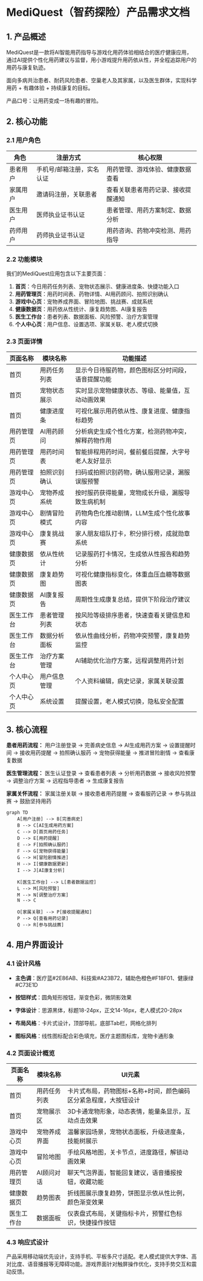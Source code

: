# MediQuest（智药探险）产品需求文档

## 1. 产品概述

MediQuest是一款将AI智能用药指导与游戏化用药体验相结合的医疗健康应用，通过AI提供个性化用药建议与监督，用小游戏提升用药依从性，并全程追踪用户的用药与康复轨迹。

面向多病共治患者、耐药风险患者、空巢老人及其家属，以及医生群体，实现科学用药 + 有趣体验 + 持续康复的目标。

产品口号：让用药变成一场有趣的冒险。

## 2. 核心功能

### 2.1 用户角色

| 角色   | 注册方式          | 核心权限              |
| ---- | ------------- | ----------------- |
| 患者用户 | 手机号/邮箱注册，实名认证 | 用药管理、游戏体验、健康数据查看  |
| 家属用户 | 邀请码注册，关联患者    | 查看关联患者用药记录、接收提醒通知 |
| 医生用户 | 医师执业证书认证      | 患者管理、用药方案制定、数据分析  |
| 药师用户 | 药师执业证书认证      | 用药咨询、药物冲突检测、用药指导  |

### 2.2 功能模块

我们的MediQuest应用包含以下主要页面：

1. **首页**：今日用药任务列表、宠物状态展示、健康进度条、快捷功能入口
2. **用药管理页**：用药时间表、药物详情、AI用药顾问、拍照识别确认
3. **游戏中心页**：宠物养成界面、冒险地图、挑战赛、成就系统
4. **健康数据页**：用药依从性统计、康复趋势图、AI康复报告
5. **医生工作台**：患者列表、数据面板、风险预警、治疗方案管理
6. **个人中心页**：用户信息、设置选项、家属关联、老人模式切换

### 2.3 页面详情

| 页面名称  | 模块名称   | 功能描述                      |
| ----- | ------ | ------------------------- |
| 首页    | 用药任务列表 | 显示今日待服药物，颜色图标区分时间段，语音提醒功能 |
| 首页    | 宠物状态展示 | 实时显示宠物健康状态、等级、能量值，互动动画效果  |
| 首页    | 健康进度条  | 可视化展示用药依从性、康复进度、健康指标趋势    |
| 用药管理页 | AI用药顾问 | 分析病史生成个性化方案，检测药物冲突，解释药物作用 |
| 用药管理页 | 用药时间表  | 智能排程用药时间，餐前餐后提醒，大字号老人友好显示 |
| 用药管理页 | 拍照识别确认 | 扫码或拍照识别药物，确认服用记录，漏服误服预警   |
| 游戏中心页 | 宠物养成系统 | 按时服药获得能量，宠物成长升级，漏服导致生病机制  |
| 游戏中心页 | 剧情冒险模式 | 药物角色化推动剧情，LLM生成个性化故事内容    |
| 游戏中心页 | 康复挑战赛  | 家人朋友组队打卡，积分排行榜，成就勋章系统     |
| 健康数据页 | 依从性统计  | 记录服药打卡情况，生成依从性报告和趋势分析     |
| 健康数据页 | 康复趋势图  | 可视化健康指标变化，体重血压血糖等数据图表     |
| 健康数据页 | AI康复报告 | 周期性生成康复总结，提供下阶段治疗建议       |
| 医生工作台 | 患者管理列表 | 按风险等级排序患者，快速查看关键信息和状态     |
| 医生工作台 | 数据分析面板 | 依从性曲线分析，药物冲突预警，康复趋势监控     |
| 医生工作台 | 治疗方案管理 | AI辅助优化治疗方案，远程调整用药计划       |
| 个人中心页 | 用户信息管理 | 个人资料编辑，病史记录，家属关联设置        |
| 个人中心页 | 系统设置   | 提醒设置，老人模式切换，隐私安全配置        |

## 3. 核心流程

**患者用药流程：**
用户注册登录 → 完善病史信息 → AI生成用药方案 → 设置提醒时间 → 接收用药提醒 → 拍照确认服药 → 宠物获得能量 → 推进冒险剧情 → 查看康复数据

**医生管理流程：**
医生认证登录 → 查看患者列表 → 分析用药数据 → 接收风险预警 → 调整治疗方案 → 远程指导患者 → 生成康复报告

**家属关怀流程：**
家属注册关联 → 接收患者用药提醒 → 查看服药记录 → 参与挑战赛 → 鼓励坚持用药

```mermaid
graph TD
    A[用户注册] --> B[完善病史]
    B --> C[AI生成用药方案]
    C --> D[首页用药任务]
    D --> E[用药提醒]
    E --> F[拍照确认服药]
    F --> G[宠物获得能量]
    G --> H[冒险剧情推进]
    H --> I[健康数据更新]
    I --> J[AI康复分析]
    
    K[医生工作台] --> L[患者数据监控]
    L --> M[风险预警]
    M --> N[调整治疗方案]
    N --> C
    
    O[家属关联] --> P[接收提醒通知]
    P --> Q[查看用药记录]
    Q --> R[参与挑战赛]
```

## 4. 用户界面设计

### 4.1 设计风格

* **主色调**：医疗蓝#2E86AB、科技紫#A23B72，辅助色橙色#F18F01、健康绿#C73E1D

* **按钮样式**：圆角矩形按钮，渐变色彩，微阴影效果

* **字体设计**：思源黑体，标题18-24px，正文14-16px，老人模式20-28px

* **布局风格**：卡片式设计，顶部导航，底部Tab栏，网格化排列

* **图标风格**：线性图标配合彩色填充，医疗主题图标库，宠物卡通形象

### 4.2 页面设计概览

| 页面名称  | 模块名称   | UI元素                              |
| ----- | ------ | --------------------------------- |
| 首页    | 用药任务列表 | 卡片式布局，药物图标+名称+时间，颜色编码区分紧急程度，大按钮设计 |
| 首页    | 宠物展示区  | 3D卡通宠物形象，动态表情，能量条显示，互动点击效果        |
| 游戏中心页 | 宠物养成界面 | 温馨家园场景，宠物状态面板，升级进度条，技能树展示         |
| 游戏中心页 | 冒险地图   | 手绘风格地图，关卡节点，进度路径，解锁动画效果           |
| 用药管理页 | AI顾问对话 | 聊天气泡界面，智能回复建议，语音播报按钮，收藏功能         |
| 健康数据页 | 趋势图表   | 折线图展示康复趋势，饼图显示依从性比例，颜色渐变效果        |
| 医生工作台 | 数据面板   | 仪表盘式布局，关键指标卡片，预警红色标识，快捷操作按钮       |

### 4.3 响应式设计

产品采用移动端优先设计，支持手机、平板多尺寸适配。老人模式提供大字体、高对比度、语音播报等无障碍功能。游戏界面针对触屏操作优化，支持手势交互和震动反馈。
